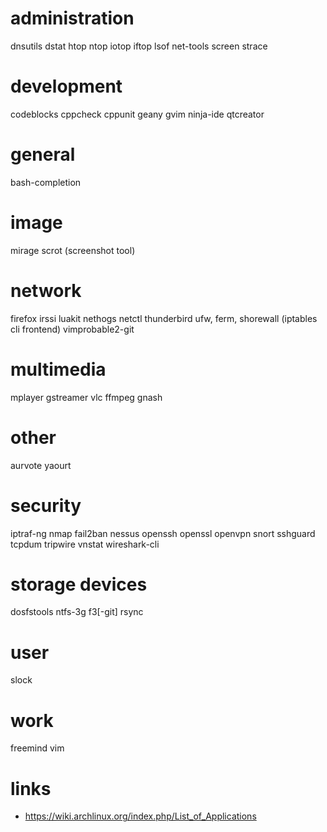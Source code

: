 # administration

dnsutils
dstat
htop
ntop
iotop
iftop
lsof
net-tools
screen
strace

# development

codeblocks
cppcheck
cppunit
geany
gvim
ninja-ide
qtcreator

# general

bash-completion

# image

mirage
scrot (screenshot tool)

# network

firefox
irssi
luakit
nethogs
netctl
thunderbird
ufw, ferm, shorewall (iptables cli frontend)
vimprobable2-git

# multimedia

mplayer
gstreamer
vlc
ffmpeg
gnash

# other
aurvote
yaourt

# security

iptraf-ng
nmap
fail2ban
nessus
openssh
openssl
openvpn
snort
sshguard
tcpdum
tripwire
vnstat
wireshark-cli

# storage devices

dosfstools
ntfs-3g
f3[-git]
rsync

# user

slock

# work

freemind
vim

# links

* https://wiki.archlinux.org/index.php/List_of_Applications
